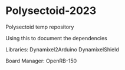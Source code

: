 # Polysectoid-2023
Polysectoid temp repository


Using this to document the dependencies


Libraries:
  Dynamixel2Arduino
  DynamixelShield


Board Manager:
  OpenRB-150
